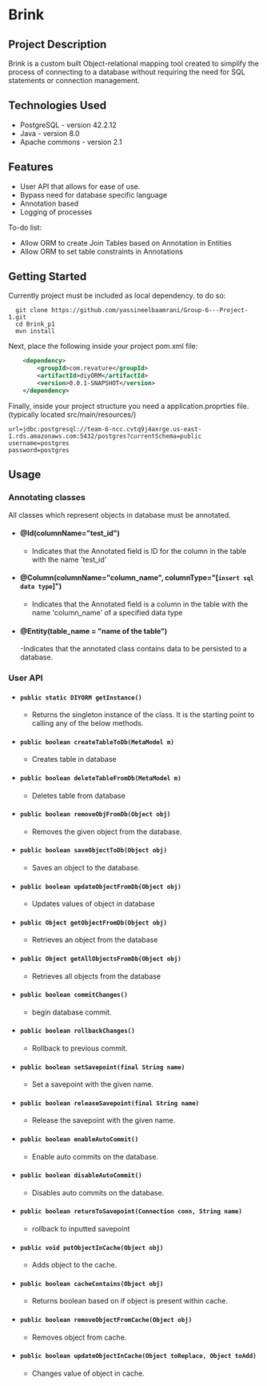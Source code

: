 # Brink

## Project Description
Brink is a custom built Object-relational mapping tool created to simplify the process of connecting to a database without requiring the need for SQL statements or connection management. 

## Technologies Used

* PostgreSQL - version 42.2.12  
* Java - version 8.0  
* Apache commons - version 2.1  

## Features

* User API that allows for ease of use.
* Bypass need for database specific language 
* Annotation based
* Logging of processes

To-do list:
* Allow ORM to create Join Tables based on Annotation in Entities    
* Allow ORM to set table constraints in Annotations 

## Getting Started  
Currently project must be included as local dependency. to do so:
```shell
  git clone https://github.com/yassineelbaamrani/Group-6---Project-1.git
  cd Brink_p1
  mvn install
```
Next, place the following inside your project pom.xml file:
```XML
    <dependency>
        <groupId>com.revature</groupId>
        <artifactId>diyORM</artifactId>
        <version>0.0.1-SNAPSHOT</version>
    </dependency>

```

Finally, inside your project structure you need a application.proprties file. 
 (typically located src/main/resources/)
 ``` 
url=jdbc:postgresql://team-6-ncc.cvtq9j4axrge.us-east-1.rds.amazonaws.com:5432/postgres?currentSchema=public
username=postgres
password=postgres
  ```
  
## Usage  
  ### Annotating classes  
  All classes which represent objects in database must be annotated.

   - #### @Id(columnName="test_id")  
      - Indicates that the Annotated field is ID for the column in the table with the name 'test_id'    
   - #### @Column(columnName="column_name", columnType="[`insert sql data type`]") 
      - Indicates that the Annotated field is a column in the table with the name 'column_name' of a specified data type
   - #### @Entity(table_name = "name of the table")
      -Indicates that the annotated class contains data to be persisted to a database.
    
  ### User API  
  - #### `public static DIYORM getInstance()`  
     - Returns the singleton instance of the class. It is the starting point to calling any of the below methods.
  - #### `public boolean createTableToDb(MetaModel m)`  
     - Creates table in database   
  - #### `public boolean deleteTableFromDb(MetaModel m)`  
     - Deletes table from database
  - #### `public boolean removeObjFromDb(Object obj)`  
     - Removes the given object from the database.   
  - #### `public boolean saveObjectToDb(Object obj)`  
     - Saves an object to the database.
  - #### `public boolean updateObjectFromDb(Object obj)`  
     - Updates values of object in database 
  - #### `public Object getObjectFromDb(Object obj)`  
     - Retrieves an object from the database 
  - #### `public Object getAllObjectsFromDb(Object obj)`  
     - Retrieves all objects from the database 



  - #### `public boolean commitChanges()`  
     - begin database commit.  
  - #### `public boolean rollbackChanges()`  
     - Rollback to previous commit.  
  - #### `public boolean setSavepoint(final String name)`  
     - Set a savepoint with the given name.  
  - #### `public boolean releaseSavepoint(final String name)`  
     - Release the savepoint with the given name.  
  - #### `public boolean enableAutoCommit()`  
     - Enable auto commits on the database.
  - #### `public boolean disableAutoCommit()`  
     - Disables auto commits on the database. 
  - #### `public boolean returnToSavepoint(Connection conn, String name)`  
     - rollback to inputted savepoint    

  - #### `public void putObjectInCache(Object obj)`  
     - Adds object to the cache.  
  - #### `public boolean cacheContains(Object obj)`  
     - Returns boolean based on if object is present within cache.  
  - #### `public boolean removeObjectFromCache(Object obj)`  
     - Removes object from cache.  
  - #### `public boolean updateObjectInCache(Object toReplace, Object toAdd)`  
     - Changes value of object in cache.  
